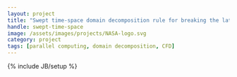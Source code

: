 ```yaml
---
layout: project
title: "Swept time-space domain decomposition rule for breaking the latency barrier"
handle: swept-time-space
image: /assets/images/projects/NASA-logo.svg
category: project
tags: [parallel computing, domain decomposition, CFD]
---
```

{% include JB/setup %}
